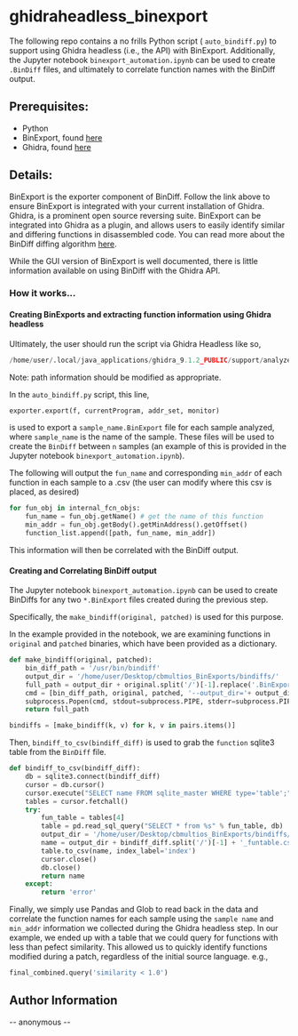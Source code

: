# ghidraheadless_binexport

The following repo contains a no frills Python script ( ```auto_bindiff.py```) to support using Ghidra headless (i.e., the API) with BinExport. Additionally, the Jupyter notebook ```binexport_automation.ipynb``` can be used to create ```.BinDiff``` files, and ultimately to correlate function names with the BinDiff output. 

## Prerequisites: 
- Python
- BinExport, found [here](https://github.com/google/binexport/tree/main/java/BinExport)
- Ghidra, found [here]()

## Details: 
BinExport is the exporter component of BinDiff. Follow the link above to ensure BinExport is integrated with your current installation of Ghidra.
Ghidra, is a prominent open source reversing suite. BinExport can be integrated into Ghidra as a plugin, and allows users to easily identify similar and differing functions in disassembled code. You can read more about the BinDiff diffing algorithm [here](https://www.zynamics.com/bindiff/manual/index.html#chapUnderstanding). 


While the GUI version of BinExport is well documented, there is little information available on using BinDiff with the Ghidra API.

### How it works...

#### Creating BinExports and extracting function information using Ghidra headless
Ultimately, the user should run the script via Ghidra Headless like so, 

```python
/home/user/.local/java_applications/ghidra_9.1.2_PUBLIC/support/analyzeHeadless /home/user/Desktop/ TestProject -import /home/user/Desktop/bath_to_binaries/ -deleteProject -analysisTimeoutPerFile 100 -scriptPath /home/user/Desktop/ -postScript /home/user/Desktop/sample_functions_cpy.py -scriptlog /home/user/Desktop/log.log
```

Note: path information should be modified as appropriate.

In the ```auto_bindiff.py``` script, this line, 
```python
exporter.export(f, currentProgram, addr_set, monitor)
```
is used to export a ```sample_name.BinExport``` file for each sample analyzed, where ```sample_name``` is the name of the sample. 
These files will be used to create the ```BinDiff``` between ```n``` samples (an example of this is provided in the Jupyter notebook ```binexport_automation.ipynb```).

The following will output the ```fun_name``` and corresponding ```min_addr``` of each function in each sample to a .csv (the user can modify where this csv is placed, as desired)
```python
for fun_obj in internal_fcn_objs:
    fun_name = fun_obj.getName() # get the name of this function
    min_addr = fun_obj.getBody().getMinAddress().getOffset()
    function_list.append([path, fun_name, min_addr])
```

This information will then be correlated with the BinDiff output. 

#### Creating and Correlating BinDiff output
The Jupyter notebook ```binexport_automation.ipynb``` can be used to create BinDiffs for any two ```*.BinExport``` files created during the previous step.  

Specifically, the ```make_bindiff(original, patched)``` is used for this purpose. 

In the example provided in the notebook, we are examining functions in ```original``` and ```patched``` binaries, which have been provided as a dictionary.

```python
def make_bindiff(original, patched):
    bin_diff_path = '/usr/bin/bindiff'
    output_dir = '/home/user/Desktop/cbmultios_BinExports/bindiffs/'
    full_path = output_dir + original.split('/')[-1].replace('.BinExport','') + '_vs_' + patched.split('/')[-1].replace('.BinExport','') + '.BinDiff'
    cmd = [bin_diff_path, original, patched, '--output_dir='+ output_dir]
    subprocess.Popen(cmd, stdout=subprocess.PIPE, stderr=subprocess.PIPE)
    return full_path

bindiffs = [make_bindiff(k, v) for k, v in pairs.items()]
```

Then, ```bindiff_to_csv(bindiff_diff)``` is used to grab the ```function``` sqlite3 table from the ```BinDiff``` file. 

```python
def bindiff_to_csv(bindiff_diff):
    db = sqlite3.connect(bindiff_diff)
    cursor = db.cursor()
    cursor.execute("SELECT name FROM sqlite_master WHERE type='table';")
    tables = cursor.fetchall()
    try:
        fun_table = tables[4]
        table = pd.read_sql_query("SELECT * from %s" % fun_table, db)
        output_dir = '/home/user/Desktop/cbmultios_BinExports/bindiffs/funtables/'
        name = output_dir + bindiff_diff.split('/')[-1] + '_funtable.csv'
        table.to_csv(name, index_label='index')
        cursor.close()
        db.close()
        return name
    except:
        return 'error'
```

Finally, we simply use Pandas and Glob to read back in the data and correlate the function names for each sample using the ```sample name```
and ```min_addr``` information we collected during the Ghidra headless step. In our example, we ended up with a table that we could query for functions with less than pefect similarity. 
This allowed us to quickly identify functions modified during a patch, regardless of the initial source language. 
e.g., 
```python
final_combined.query('similarity < 1.0')
```


## Author Information
-- anonymous -- 
